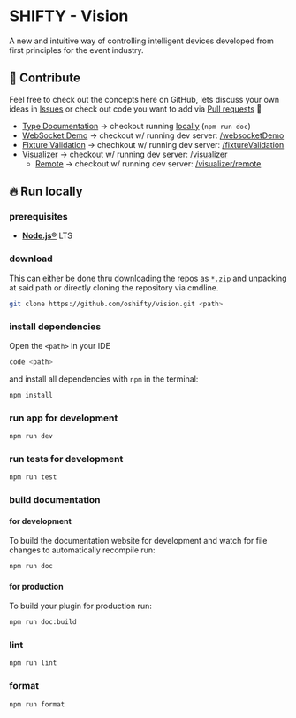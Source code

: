 # SHIFTY - Vision

A new and intuitive way of controlling intelligent devices developed from first principles for the event industry.

## 🚀 Contribute

Feel free to check out the concepts here on GitHub, lets discuss your own ideas in [Issues](https://github.com/oshifty/vision/issues) or check out code you want to add via [Pull requests](https://github.com/oshifty/vision/pulls) 🥳

- [Type Documentation](https://oshifty.github.io/vision) &rarr; checkout running [locally](http://localhost:8000) (`npm run doc`)
- [WebSocket Demo](/src/routes/webSocketDemo) &rarr; checkout w/ running dev server: [/websocketDemo](http://localhost:5173/webSocketDemo)
- [Fixture Validation](/src/routes/fixtureValidation) &rarr; chechkout w/ running dev server: [/fixtureValidation](http://localhost:5173/fixtureValidation)
- [Visualizer](/src/routes/visualizer) &rarr; checkout w/ running dev server: [/visualizer](http://localhost:5173/visualizer)
  - [Remote](/src/routes/visualizer/remote) &rarr; checkout w/ running dev server: [/visualizer/remote](http://localhost:5173/visualizer/remote)

## 🔥 Run locally

### prerequisites

- [**Node.js®**](https://nodejs.org/) LTS

### download

This can either be done thru downloading the repos as [`*.zip`](https://github.com/LightYourWay/grandMA3-ts-template-plugin/archive/refs/heads/master.zip) and unpacking at said path or directly cloning the repository via cmdline.

```bash
git clone https://github.com/oshifty/vision.git <path>
```

### install dependencies

Open the `<path>` in your IDE

```bash
code <path>
```

and install all dependencies with `npm` in the terminal:

```bash
npm install
```

### run app for development

```bash
npm run dev
```

### run tests for development

```bash
npm run test
```

### build documentation

#### for development

To build the documentation website for development and watch for file changes to automatically recompile run:

```bash
npm run doc
```

#### for production

To build your plugin for production run:

```bash
npm run doc:build
```

### lint

```bash
npm run lint
```

### format

```bash
npm run format
```
